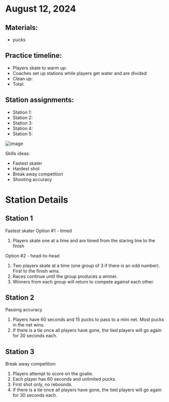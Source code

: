 
# August 12, 2024 

## Materials:
- pucks

## Practice timeline:
- Players skate to warm up: 
- Coaches set up stations while players get water and are divided: 
- Clean up: 
- Total: 

## Station assignments:
- Station 1: 
- Station 2: 
- Station 3: 
- Station 4: 
- Station 5: 


![image]()

Skills ideas:
- Fastest skater
- Hardest shot
- Break away competition
- Shooting accuracy



# Station Details

## Station 1
Fastest skater
Option #1 - timed
1. Players skate one at a time and are timed from the staring line to the finish

Option #2 - head-to-head
1. Two players skate at a time (one group of 3 if there is an odd number). First to the finish wins.
2. Races continue until the group produces a winner.
3. Winners from each group will return to compete against each other.

## Station 2
Passing accuracy
1. Players have 60 seconds and 15 pucks to pass to a mini net. Most pucks in the net wins.
2. If there is a tie once all players have gone, the tied players will go again for 30 seconds each.

## Station 3
Break away competition
1. Players attempt to score on the goalie.
2. Each player has 60 seconds and unlimited pucks.
3. First shot only, no rebounds.
4. If there is a tie once all players have gone, the tied players will go again for 30 seconds each.
